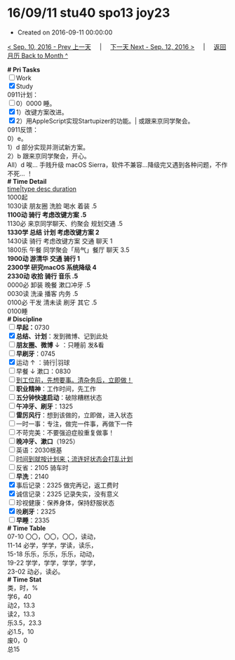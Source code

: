# 16/09/11 stu40 spo13 joy23

- Created on 2016-09-11 00:00:00

[< Sep. 10, 2016 - Prev 上一天](/_archived/lifelogs/2016/09/d10.md) &nbsp; &nbsp; | &nbsp; &nbsp; [下一天 Next - Sep. 12, 2016 >](/_archived/lifelogs/2016/09/d12.md) &nbsp; &nbsp; |  &nbsp; &nbsp; [返回月历 Back to Month ^](/_archived/lifelogs/2016/09/index.md)
<br/><div><b># Pri Tasks</b></div><div><input type="checkbox"/>Work</div><div><input checked="true" type="checkbox"/>Study</div><div>0911计划：</div><div><input type="checkbox"/>0）0000 睡。</div><div><input checked="true" type="checkbox"/>1）改键方案改进。</div><div><input checked="true" type="checkbox"/>2）用AppleScript实现Startupizer的功能。| 或跟来京同学聚会。</div><div>0911反馈：</div><div>0）e。</div><div>1）d 部分实现并测试新方案。</div><div>2）b 跟来京同学聚会，开心。</div><div>All）d 唉… 手贱升级 macOS Sierra，软件不兼容…降级完又遇到各种问题，不作不死… ！</div><div><b># Time Detail</b></div><div><u>time|type desc duration</u></div><div>1000起</div><div>1030读 朋友圈 洗脸 喝水 着装 .5</div><div><b>1100动 骑行 考虑改键方案 .5</b></div><div>1130必 来京同学聊天、约聚会 规划交通 .5</div><div><b>1330学 总结 计划 考虑改键方案 2</b></div><div>1430读 骑行 考虑改键方案 交通 聊天 1</div><div>1800乐 午餐 同学聚会「局气」餐厅 聊天 3.5</div><div><b>1900动 游清华 交通 骑行 1</b></div><div><b>2300学 研究macOS 系统降级 4</b></div><div><b>2330动 收拾 骑行 音乐 .5</b></div><div>0000必 卸装 晚餐 漱口冲牙 .5</div><div>0030读 洗澡 播客 内务 .5</div><div>0100必 干发 清未读 刷牙 其它 .5</div><div>0100睡</div><div><b># Discipline</b></div><div><b><input type="checkbox"/></b><b>早起：</b>0730</div><div><input checked="true" type="checkbox"/><b>总结、计划</b>：发到微博、记到此处</div><div><b><input type="checkbox"/></b><b>朋友圈、微博</b> ↓ ：只睡前 发&amp;看</div><div><input type="checkbox"/><b>早刷牙</b>：0745</div><div><input checked="true" type="checkbox"/>运动 ↑ ：骑行|羽球</div><div><input type="checkbox"/>早餐 ↓ 漱口：0830</div><div><input type="checkbox"/><u>到工位前，先想要事。清杂务后，立即做！</u></div><div><input type="checkbox"/><b>职业精神</b>：工作时间，先工作</div><div><input type="checkbox"/><b>五分钟快速启动</b>：破除糟糕状态</div><div><input type="checkbox"/><b>午冲牙、刷牙</b>：1325</div><div><input type="checkbox"/><b>雷厉风行</b>：想到该做的，立即做，进入状态</div><div><input type="checkbox"/>一时一事：专注，做完一件事，再做下一件</div><div><input type="checkbox"/>不苛完美：不要强迫症般重复做事！</div><div><b><input type="checkbox"/></b><b>晚冲牙、漱口</b>（1925）</div><div><input type="checkbox"/>英语：2030根基</div><div><u><input type="checkbox"/></u><u>时间到就按计划来；流连好状态会打乱计划</u></div><div><input type="checkbox"/>反省：2105 骑车时</div><div><input type="checkbox"/><b>早洗</b>：2140</div><div><input checked="true" type="checkbox"/>事后记录：2325 做完再记，返工费时</div><div><input checked="true" type="checkbox"/>诚信记录：2325 记录失实，没有意义</div><div><input type="checkbox"/>珍视健康：保养身体，保持舒服状态</div><div><input checked="true" type="checkbox"/>晚<b>刷牙</b>：2325</div><div><input type="checkbox"/><b>早睡</b>：2335</div><div><b># Time Table</b></div><div>07-10 〇〇，〇〇，〇〇，读动，</div><div>11-14 必学，学学，学读，读乐，</div><div>15-18 乐乐，乐乐，乐乐，动动，</div><div>19-22 学学，学学，学学，学学，</div><div>23-02 动必，读必。</div><div><b># Time Stat</b></div><div>类，时，%</div><div>学6，40</div><div>动2，13.3</div><div>读2，13.3</div><div>乐3.5，23.3</div><div>必1.5，10</div><div>废0，0</div><div>总15</div>
